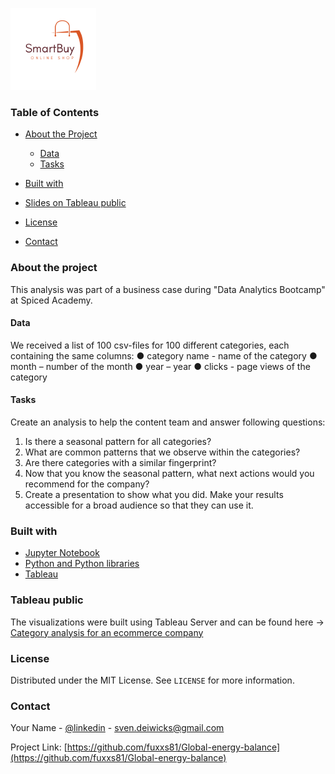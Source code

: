 

![](./data/readme_pic.png)

<!-- TABLE OF CONTENTS -->

### Table of Contents

* [About the Project](#about-the-project)

  * [Data](#data)
  * [Tasks](#data)

* [Built with](#built-with)

* [Slides on Tableau public](#tableau-public)

* [License](#license)

* [Contact](#contact)

  

### About the project

This analysis was part of a business case during "Data Analytics Bootcamp" at Spiced Academy.

#### Data

We received a list of 100 csv-files for 100 different categories, each containing the same columns:
● category name - name of the category
● month – number of the month
● year – year
● clicks - page views of the category

#### Tasks

Create an analysis to help the content team and answer following questions:

1. Is there a seasonal pattern for all categories?
2. What are common patterns that we observe within the categories?
3. Are there categories with a similar fingerprint?
4. Now that you know the seasonal pattern, what next actions would you recommend for the
company?
5. Create a presentation to show what you did. Make your results accessible for a broad
audience so that they can use it.

### Built with

* [Jupyter Notebook](https://jupyter.org)
* [Python and Python libraries](https://www.python.org)
* [Tableau](https://www.tableau.com/)

### Tableau public

The visualizations were built using Tableau Server and can be found here -> [Category analysis for an ecommerce company](https://public.tableau.com/app/profile/sven.deiwicks/viz/E-Commerce-SeasonalCategoryAnalysis/PatternAnalysis)  

### License

Distributed under the MIT License. See `LICENSE` for more information.

### Contact

Your Name - [@linkedin](https://www.linkedin.com/in/svendeiwicks) - sven.deiwicks@gmail.com

Project Link: [https://github.com/fuxxs81/Global-energy-balance](https://github.com/fuxxs81/Global-energy-balance)
